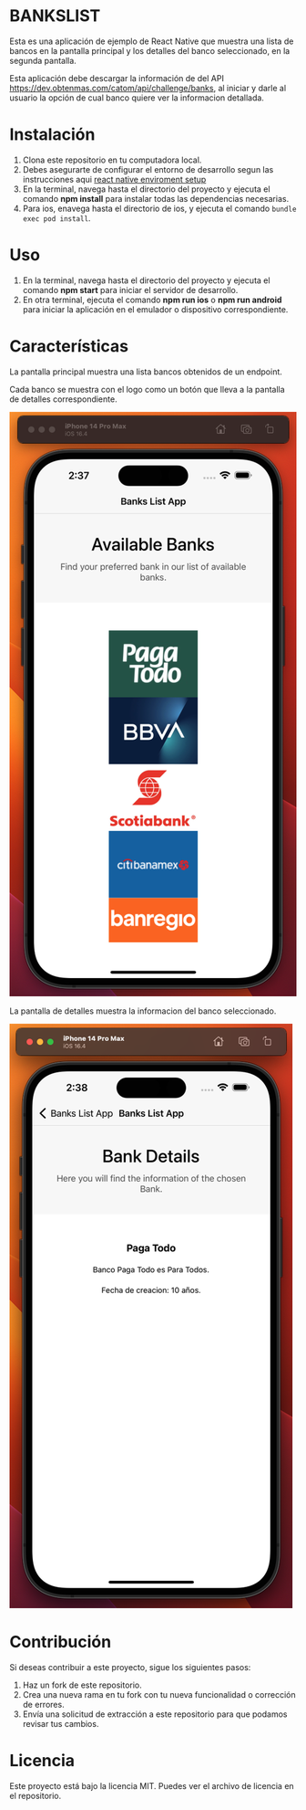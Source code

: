 # BANKSLIST

Esta es una aplicación de ejemplo de React Native que muestra una lista de bancos en la pantalla principal y los detalles del banco seleccionado, en la segunda pantalla.

Esta aplicación debe descargar la información de del API https://dev.obtenmas.com/catom/api/challenge/banks, al iniciar y darle al usuario la opción de cual banco quiere ver la informacion detallada.

# Instalación

1. Clona este repositorio en tu computadora local.
2. Debes asegurarte de configurar el entorno de desarrollo segun las instrucciones aqui [react native enviroment setup](https://reactnative.dev/docs/environment-setup)
3. En la terminal, navega hasta el directorio del proyecto y ejecuta el comando **npm install** para instalar todas las dependencias necesarias.
4. Para ios, enavega hasta el directorio de ios, y ejecuta el comando `bundle exec pod install`.

# Uso

1. En la terminal, navega hasta el directorio del proyecto y ejecuta el comando **npm start** para iniciar el servidor de desarrollo.
2. En otra terminal, ejecuta el comando **npm run ios** o **npm run android** para iniciar la aplicación en el emulador o dispositivo correspondiente.

# Características

La pantalla principal muestra una lista bancos obtenidos de un endpoint.

Cada banco se muestra con el logo como un botón que lleva a la pantalla de detalles correspondiente.

![Imagen Pantalla 1](pantalla_1.png)

La pantalla de detalles muestra la informacion del banco seleccionado.

![Imagen Pantalla 2](pantalla_2.png)

# Contribución

Si deseas contribuir a este proyecto, sigue los siguientes pasos:

1. Haz un fork de este repositorio.
2. Crea una nueva rama en tu fork con tu nueva funcionalidad o corrección de errores.
3. Envía una solicitud de extracción a este repositorio para que podamos revisar tus cambios.

# Licencia

Este proyecto está bajo la licencia MIT. Puedes ver el archivo de licencia en el repositorio.
